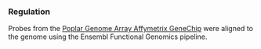 ### Regulation

Probes from the [Poplar Genome Array Affymetrix
GeneChip](http://www.affymetrix.com/products_services/arrays/specific/poplar.affx)
were aligned to the genome using the Ensembl Functional Genomics
pipeline.
